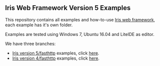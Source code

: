 ## Iris Web Framework Version 5 Examples


This repository contains all examples and how-to-use [Iris web framework](https://github.com/kataras/iris), each example has it's own folder.

Examples are tested using Windows 7, Ubuntu 16.04 and LiteIDE as editor.


We have three branches:

- [Iris version 5/fasthttp](https://github.com/kataras/iris/tree/5.0.0) examples, click [here](https://github.com/iris-contrib/examples/tree/5.0.0).
- [Iris version 4/fasthttp](https://github.com/kataras/iris/tree/4.0.0) examples, click [here](https://github.com/iris-contrib/examples/tree/4.0.0).
